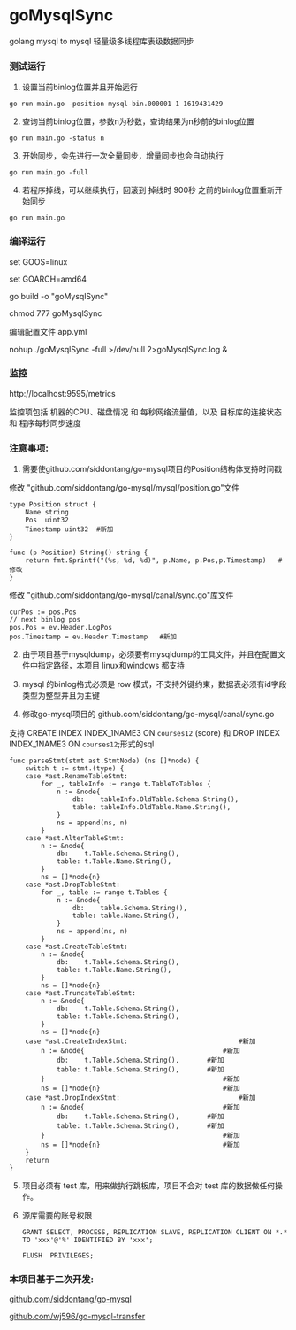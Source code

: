 # goMysqlSync
golang mysql to mysql 轻量级多线程库表级数据同步

### 测试运行
1. 设置当前binlog位置并且开始运行  

`go run main.go -position mysql-bin.000001 1 1619431429`

2. 查询当前binlog位置，参数n为秒数，查询结果为n秒前的binlog位置

`go run main.go -status n`

3. 开始同步，会先进行一次全量同步，增量同步也会自动执行       

`go run main.go -full`

4. 若程序掉线，可以继续执行，回滚到 掉线时 900秒 之前的binlog位置重新开始同步

`go run main.go`

### 编译运行

set GOOS=linux

set GOARCH=amd64

go build -o "goMysqlSync"

chmod 777 goMysqlSync

编辑配置文件 app.yml

nohup ./goMysqlSync  -full  >/dev/null 2>goMysqlSync.log & 

### 监控

http://localhost:9595/metrics

监控项包括 机器的CPU、磁盘情况 和 每秒网络流量值，以及 目标库的连接状态 和 程序每秒同步速度

### 注意事项:

1. 需要使github.com/siddontang/go-mysql项目的Position结构体支持时间戳

修改 "github.com/siddontang/go-mysql/mysql/position.go"文件  
``` 
type Position struct {
	Name string
	Pos  uint32
	Timestamp uint32  #新加
}

func (p Position) String() string {
	return fmt.Sprintf("(%s, %d, %d)", p.Name, p.Pos,p.Timestamp)   #修改
}
```
修改 "github.com/siddontang/go-mysql/canal/sync.go"库文件  
```
curPos := pos.Pos
// next binlog pos
pos.Pos = ev.Header.LogPos
pos.Timestamp = ev.Header.Timestamp   #新加
```

2. 由于项目基于mysqldump，必须要有mysqldump的工具文件，并且在配置文件中指定路径，本项目 linux和windows 都支持

3. mysql 的binlog格式必须是 row 模式，不支持外键约束，数据表必须有id字段类型为整型并且为主键

4. 修改go-mysql项目的 github.com/siddontang/go-mysql/canal/sync.go

支持 CREATE INDEX INDEX_1NAME3 ON `courses12`  (score) 和 DROP INDEX INDEX_1NAME3 ON `courses12`;形式的sql

```
func parseStmt(stmt ast.StmtNode) (ns []*node) {
	switch t := stmt.(type) {
	case *ast.RenameTableStmt:
		for _, tableInfo := range t.TableToTables {
			n := &node{
				db:    tableInfo.OldTable.Schema.String(),
				table: tableInfo.OldTable.Name.String(),
			}
			ns = append(ns, n)
		}
	case *ast.AlterTableStmt:
		n := &node{
			db:    t.Table.Schema.String(),
			table: t.Table.Name.String(),
		}
		ns = []*node{n}
	case *ast.DropTableStmt:
		for _, table := range t.Tables {
			n := &node{
				db:    table.Schema.String(),
				table: table.Name.String(),
			}
			ns = append(ns, n)
		}
	case *ast.CreateTableStmt:
		n := &node{
			db:    t.Table.Schema.String(),
			table: t.Table.Name.String(),
		}
		ns = []*node{n}
	case *ast.TruncateTableStmt:
		n := &node{
			db:    t.Table.Schema.String(),
			table: t.Table.Schema.String(),
		}
		ns = []*node{n}
	case *ast.CreateIndexStmt:                            #新加
		n := &node{                                   #新加
			db:    t.Table.Schema.String(),       #新加
			table: t.Table.Schema.String(),       #新加
		}                                             #新加
		ns = []*node{n}                               #新加
	case *ast.DropIndexStmt:                              #新加
		n := &node{                                   #新加
			db:    t.Table.Schema.String(),       #新加
			table: t.Table.Schema.String(),       #新加
		}                                             #新加
		ns = []*node{n}	                              #新加
	}                          
	return
}
```

5. 项目必须有 test 库，用来做执行跳板库，项目不会对 test 库的数据做任何操作。 

6. 源库需要的账号权限 

   ```
   GRANT SELECT, PROCESS, REPLICATION SLAVE, REPLICATION CLIENT ON *.* TO 'xxx'@'%' IDENTIFIED BY 'xxx';

   FLUSH  PRIVILEGES;
   ```

### 本项目基于二次开发:
<a href="https://github.com/go-mysql-org/go-mysql" target="_blank">github.com/siddontang/go-mysql</a>

<a href="https://github.com/wj596/go-mysql-transfer" target="_blank">github.com/wj596/go-mysql-transfer</a>

